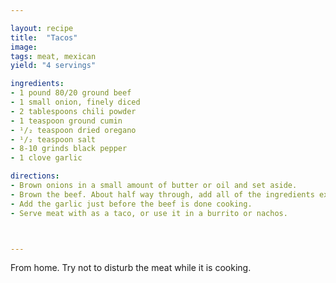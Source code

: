 ```yaml
---

layout: recipe
title:  "Tacos"
image:
tags: meat, mexican
yield: "4 servings"

ingredients:
- 1 pound 80/20 ground beef
- 1 small onion, finely diced
- 2 tablespoons chili powder
- 1 teaspoon ground cumin
- ¹/₂ teaspoon dried oregano
- ¹/₂ teaspoon salt
- 8-10 grinds black pepper
- 1 clove garlic

directions:
- Brown onions in a small amount of butter or oil and set aside.
- Brown the beef. About half way through, add all of the ingredients except the garlic.
- Add the garlic just before the beef is done cooking.
- Serve meat with as a taco, or use it in a burrito or nachos.



---
```


From home. Try not to disturb the meat while it is cooking. 
